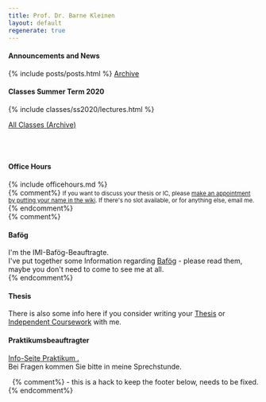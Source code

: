 ```yaml
---
title: Prof. Dr. Barne Kleinen
layout: default
regenerate: true
---
```


<div class = "above">
  <h4>Announcements and News</h4>
  {% include posts/posts.html %}
  <a align = "right" href="{{ site.baseurl }}/news/">Archive</a>
</div>



<div class = "box">
<h4>Classes Summer Term 2020</h4>

<div>
{% include classes/ss2020/lectures.html %}
</div>

<a href="{{ site.baseurl }}/classes/">All Classes (Archive)</a>

<br/><br/>
</div>







<div class = "box">
<h4>Office Hours</h4>
  {% include officehours.md %}
<br/>
{% comment%}
<small>
If you want to discuss your thesis or IC, please <a href="https://github.com/bkleinen/bkleinen.github.io/wiki">make an appointment by putting your name in the wiki</a>. If there's no slot available, or for anything else, email me.
</small>
{% endcomment%}

</div>
{% comment%}
<div class = "box">
<h4>Baf&ouml;g</h4>
I'm the IMI-Baf&ouml;g-Beauftragte.<br/>
I've put together some Information regarding <a href="bafoeg/">Baf&ouml;g</a> - please read them, maybe you don't need to come to see me at all.
</div>
{% endcomment%}

<div class = "box">
<h4>Thesis</h4>
<p>There is also some info here if you consider writing your <a href="studies/thesis/">Thesis</a> or <a href="studies/thesis/independent_coursework">Independent Coursework</a> with me.</p>
</div>  

<div class = "box">
<h4>Praktikumsbeauftragter</h4>

<a href="studies/auslandspraktikum/">Info-Seite Praktikum .</a><br />
Bei Fragen kommen Sie bitte in meine Sprechstunde.<br />

<div class = "below">
&nbsp;
{% comment%}
- this is a hack to keep the footer below, needs to be fixed.
{% endcomment%}
</div>
